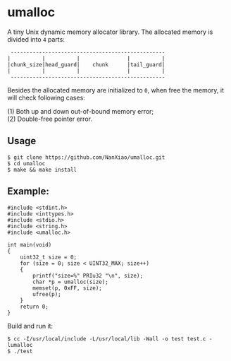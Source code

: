 # umalloc
A tiny Unix dynamic memory allocator library. The allocated memory is divided into `4` parts:  

	 -------------------------------------------------
	|          |          |               |          |
	|chunk_size|head_guard|    chunk      |tail_guard|
	|          |          |               |          |
     ------------------------------------------------- 
Besides the allocated memory are initialized to `0`, when free the memory, it will check following cases:  

(1) Both up and down out-of-bound memory error;  
(2) Double-free pointer error.  

## Usage 
	$ git clone https://github.com/NanXiao/umalloc.git
	$ cd umalloc
	$ make && make install

## Example:  

    #include <stdint.h>
    #include <inttypes.h>
    #include <stdio.h>
    #include <string.h>
    #include <umalloc.h>

    int main(void)
    {
        uint32_t size = 0;
        for (size = 0; size < UINT32_MAX; size++)
        {
            printf("size=%" PRIu32 "\n", size);
            char *p = umalloc(size);
            memset(p, 0xFF, size);
            ufree(p);
        }
        return 0;
    }


Build and run it:  

	$ cc -I/usr/local/include -L/usr/local/lib -Wall -o test test.c -lumalloc
	$ ./test

